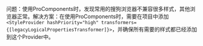 问题：使用ProComponents时，发现常用的搜狗浏览器不兼容很多样式，其他浏览器正常。解决方案：在使用ProComponents时，需要在项目中添加`<StyleProvider hashPriority="high" transformers={[legacyLogicalPropertiesTransformer]}>`，并确保所有需要的样式都已经添加到这个Provider中。
